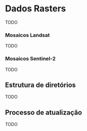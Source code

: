 # Dados Rasters
TODO

### Mosaicos Landsat
TODO

### Mosaicos Sentinel-2
TODO

## Estrutura de diretórios
TODO

## Processo de atualização
TODO

